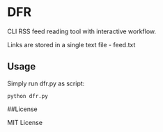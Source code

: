 # DFR

CLI RSS feed reading tool with interactive workflow.

Links are stored in a single text file - feed.txt 

## Usage

Simply run dfr.py as script:

    python dfr.py

##License

MIT License
